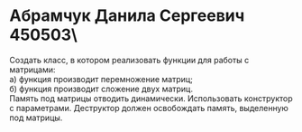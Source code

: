# Абрамчук Данила Сергеевич 450503\
Создать класс, в котором реализовать функции для работы с матрицами:\
а) функция производит  перемножение матриц;\
б) функция производит сложение двух матриц.\
Память под матрицы отводить динамически. Использовать конструктор с параметрами. Деструктор должен освобождать память, выделенную под матрицы.
